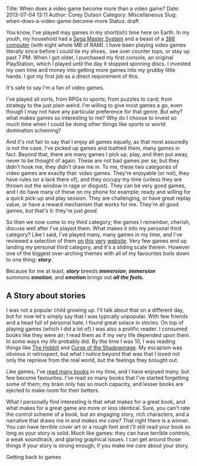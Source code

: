 Title: When does a video game become more than a video game?
Date: 2013-07-04 13:11
Author: Corey Dutson
Category: Miscellaneous
Slug: when-does-a-video-game-become-more
Status: draft

You know, I've played may games in my short(ish) time here on Earth. In
my youth, my household had a [Sega Master
System](http://www.amazon.co.uk/Sega-Master-System-Console/dp/B001JB159O/ref=sr_1_2?ie=UTF8&qid=1372935564&sr=8-2&keywords=sega+master+system "Amazon - Sega Master System")
and a beast of a [386
computer](http://en.wikipedia.org/wiki/Intel_80386 "Wikipedia - 386 processors")
(with eight whole MB of RAM). I have been playing video games literally
since before I could tie my shoes,  see over counter tops, or stay up
past 7 PM. When I got older, I purchased my first console, an original
PlayStation, which I played until the day it stopped spinning discs. I
invested my own time and money into getting more games into my grubby
little hands. I got my first job as a direct requirement of this.

It's safe to say I'm a fan of video games.

I've played all sorts, from RPGs to sports; from puzzles to card; from
strategy to the just plain weird. I'm willing to give most games a go,
even though I may not have any particular preference for that genre. But
why? what makes games so interesting to me? Why do I choose to invest so
much time when I could be doing other things like sports or world
domination scheming?

<!--more-->

And it's not fair to say that I enjoy all games equally, as that most
assuredly is not the case. I've picked up games and loathed them, many
games in fact. Beyond that, there are many games I pick up, play, and
then put away, never to be thought of again. These are not bad games per
se, but they didn't hook me, they didn't draw me in. To me, these two
categories of video games are exactly that: video games. They're
enjoyable (or not), they have rules (or a lack there of), and they
occupy my time (unless they are thrown out the window in rage or
disgust). They can be very good games, and I do have many of these on my
phone for example; ready and willing for a quick pick-up and play
session. They are challenging, or have great replay value, or have a
reward mechanism that works for me. They're all good games, but that's
it: they're just *good.*

So then we now come to my third category; the games I remember, cherish,
discuss well after I've played them. What makes it into my personal
third category? Like I said, I've played many, many games in my time,
and I've reviewed a selection of them
[on](http://wallofscribbles.com/2009/front-mission-square-enix/ "Wall of Scribbles - Front Mission Review")
[this](http://wallofscribbles.com/2009/my-world-my-way/ "Wall of Scribbles - My World, My Way Review") [very](http://wallofscribbles.com/2011/borderlands/ "Wall of Scribbles - Borderlands Review") [website](http://wallofscribbles.com/2011/stacking-double-fine-2011/ "Wall of Scribbles - Stacking Review").
Very few games end up landing my personal third category, and it's a
sliding scale therein. However one of the biggest over-arching themes
with all of my favourites boils down to one thing: ***story***.

Because for me at least, ***story*** breeds ***immersion***,
***immersion*** summons ***emotion***, and ***emotion*** brings out
***all the feels.***

A Story about stories
---------------------

I was not a popular child growing up. I'll talk about that on a
different day, but for now let's simply say that I was typically
unpopular. With few friends and a head full of personal hate, I found
great solace in stories. On top of playing games (which I did a lot of)
I was also a prolific reader. I consumed books like they were air; I
read them as if my very life depended upon them. In some ways my life
probably did. By the time I was 10, I was reading things like [The
Hobbit](http://www.amazon.com/Hobbit-There-Back-Again/dp/054792822X/ref=sr_1_1?s=books&ie=UTF8&qid=1372938975&sr=1-1&keywords=The+Hobbit "Amazon - The Hobbit")
and [Curse of the
Shadowmage](http://www.amazon.com/Curse-Shadowmage-Forgotten-Realms-The-Harpers/dp/0786901918 "Amazon - Curse of the Shadowmage").
My escapism was obvious in retrospect, but what I notice beyond that was
that I loved not only the reprieve from the real world, but the feelings
they brought out.

Like games, I've [read many
books](http://www.goodreads.com/user/show/1198481-corey-dutson "Goodreads.com - My Profile") in
my time, and I have enjoyed many, but few become favourites. I've read
so many books that I've started forgetting some of them; my brain only
has so much capacity, and lesser books are ejected to make room for
their betters.

What I personally find interesting is that what makes for a great book,
and what makes for a great game are more or less identical. Sure, you
can't rate the control scheme of a book, but an engaging story, rich
characters, and a narrative that draws me in and *makes me care?* That
right there is a winner. You can have terrible cover art or a rough font
and I'll still read your book so long as your story is solid. Much like
games: they can have terrible controls, a weak soundtrack, and glaring
graphical issues. I can get around those things if your story is strong
enough, if you make me *care* about your story.

Getting back to games

 
